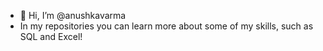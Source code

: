 - 👋 Hi, I’m @anushkavarma
- In my repositories you can learn more about some of my skills, such as SQL and Excel!
